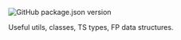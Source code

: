 ![GitHub package.json version](https://img.shields.io/github/package-json/v/js-toolkit/ts-utils)

Useful utils, classes, TS types, FP data structures.
